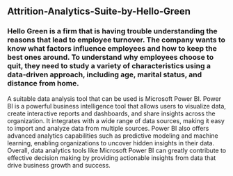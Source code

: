 ## Attrition-Analytics-Suite-by-Hello-Green

### Hello Green is a firm that is having trouble understanding the reasons that lead to employee turnover. The company wants to know what factors influence employees and how to keep the best ones around. To understand why employees choose to quit, they need to study a variety of characteristics using a data-driven approach, including age, marital status, and distance from home.

A suitable data analysis tool that can be used is Microsoft Power BI. Power BI is a powerful business intelligence tool that allows users to visualize data, create interactive reports and dashboards, and share insights across the organization. It integrates with a wide range of data sources, making it easy to import and analyze data from multiple sources. Power BI also offers advanced analytics capabilities such as predictive modeling and machine learning, enabling organizations to uncover hidden insights in their data.
 
Overall, data analytics tools like Microsoft Power BI can greatly contribute to effective decision making by providing actionable insights from data that drive business growth and success.


